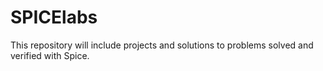 # SPICElabs
This repository will include projects and solutions to problems solved and verified with Spice.
